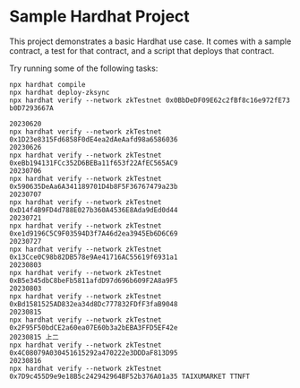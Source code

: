 # Sample Hardhat Project

This project demonstrates a basic Hardhat use case. It comes with a sample contract, a test for that contract, and a script that deploys that contract.

Try running some of the following tasks:

```shell
npx hardhat compile
npx hardhat deploy-zksync
npx hardhat verify --network zkTestnet 0x0BbDeDF09E62c2fBf8c16e972fE73
b0D7293667A

20230620
npx hardhat verify --network zkTestnet 0x1D23e8315Fd6858F0dE4ea2dAeAafd98a6586036
20230626
npx hardhat verify --network zkTestnet 0xeBb194131FCc352D6BEBa11f653f22AfEC565AC9
20230706
npx hardhat verify --network zkTestnet 0x590635DeAa6A341189701D4b8F5F36767479a23b
20230707
npx hardhat verify --network zkTestnet 0xD14f4B9FD4d788E027b360A4536E8Ada9dEd0d44
20230721
npx hardhat verify --network zkTestnet 0xe1d9196C5C9F03594D3f7A46d2ea3945Eb6D6C69
20230727
npx hardhat verify --network zkTestnet 0x13Cce0C98b82DB578e9Ae41716AC55619f6931a1
20230803
npx hardhat verify --network zkTestnet 0xB5e345dbC8beFb5811afdD97d696b609F2A8a9F5
20230803
npx hardhat verify --network zkTestnet 0xBd1581525AD832ea34d8Dc777832FDfF3faB9048
20230815
npx hardhat verify --network zkTestnet 0x2F95F50bdCE2a60ea07E60b3a2bEBA3FFD5EF42e
20230815 上二
npx hardhat verify --network zkTestnet 0x4C08079A030451615292a470222e3DDDaF813D95
20230816
npx hardhat verify --network zkTestnet 0x7D9c455D9e9e18B5c242942964BF52b376A01a35 TAIXUMARKET TTNFT
```
